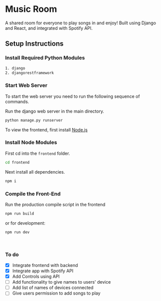 # Music Room
A shared room for everyone to play songs in and enjoy! Built using Django and React, and integrated with Spotify API.

## Setup Instructions

### Install Required Python Modules

```bash
1. django
2. djangorestframework
```
### Start Web Server

To start the web server you need to run the following sequence of commands.

Run the django web server in the main directory.
```bash
python manage.py runserver
```


To view the frontend, first install [Node.js](https://nodejs.org/en/)

### Install Node Modules

First cd into the ```frontend``` folder.
```bash
cd frontend
```
Next install all dependencies.
```bash
npm i
```

### Compile the Front-End

Run the production compile script in the frontend
```bash
npm run build
```
or for development:
```bash
npm run dev
```
<br>

### To do

- [x] Integrate frontend with backend
- [x] Integrate app with Spotify API
- [x] Add Controls using API
- [ ] Add functionality to give names to users' device
- [ ] Add list of names of devices connected 
- [ ] Give users permission to add songs to play
